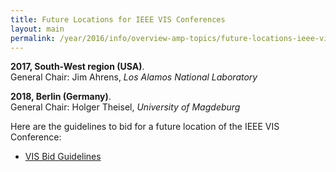 ```yaml
---
title: Future Locations for IEEE VIS Conferences
layout: main
permalink: /year/2016/info/overview-amp-topics/future-locations-ieee-vis-conferences
---
```


**2017, South-West region (USA)**.  
General Chair: Jim Ahrens, *Los Alamos National Laboratory*

**2018, Berlin (Germany)**.  
General Chair: Holger Theisel, *University of Magdeburg*

Here are the guidelines to bid for a future location of the IEEE VIS Conference:

* [VIS Bid Guidelines](/attachments/VISBidGuidelines.pdf)
